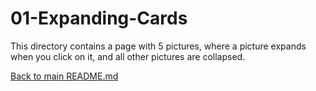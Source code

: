 # 01-Expanding-Cards
This directory contains a page with 5 pictures, where a picture expands when you click on it, and all other pictures are collapsed.

[Back to main README.md](../README.md)